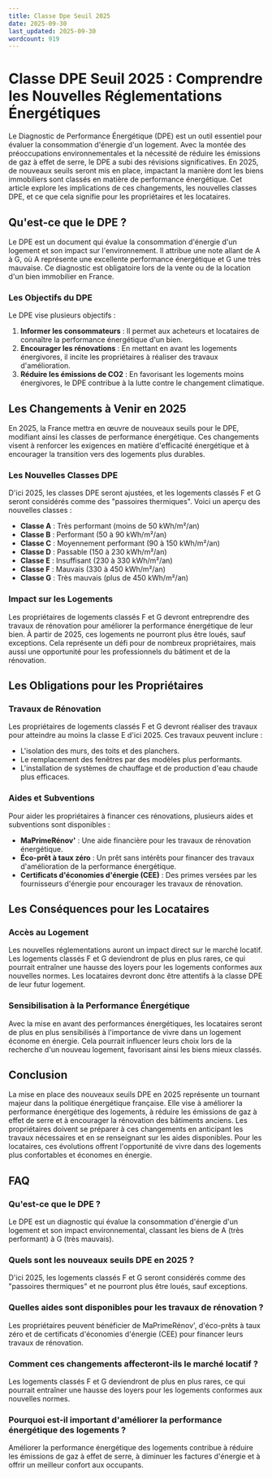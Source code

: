 ```yaml
---
title: Classe Dpe Seuil 2025
date: 2025-09-30
last_updated: 2025-09-30
wordcount: 919
---
```


# Classe DPE Seuil 2025 : Comprendre les Nouvelles Réglementations Énergétiques

Le Diagnostic de Performance Énergétique (DPE) est un outil essentiel pour évaluer la consommation d'énergie d'un logement. Avec la montée des préoccupations environnementales et la nécessité de réduire les émissions de gaz à effet de serre, le DPE a subi des révisions significatives. En 2025, de nouveaux seuils seront mis en place, impactant la manière dont les biens immobiliers sont classés en matière de performance énergétique. Cet article explore les implications de ces changements, les nouvelles classes DPE, et ce que cela signifie pour les propriétaires et les locataires.

## Qu'est-ce que le DPE ?

Le DPE est un document qui évalue la consommation d'énergie d'un logement et son impact sur l'environnement. Il attribue une note allant de A à G, où A représente une excellente performance énergétique et G une très mauvaise. Ce diagnostic est obligatoire lors de la vente ou de la location d'un bien immobilier en France.

### Les Objectifs du DPE

Le DPE vise plusieurs objectifs :

1. **Informer les consommateurs** : Il permet aux acheteurs et locataires de connaître la performance énergétique d'un bien.
2. **Encourager les rénovations** : En mettant en avant les logements énergivores, il incite les propriétaires à réaliser des travaux d'amélioration.
3. **Réduire les émissions de CO2** : En favorisant les logements moins énergivores, le DPE contribue à la lutte contre le changement climatique.

## Les Changements à Venir en 2025

En 2025, la France mettra en œuvre de nouveaux seuils pour le DPE, modifiant ainsi les classes de performance énergétique. Ces changements visent à renforcer les exigences en matière d'efficacité énergétique et à encourager la transition vers des logements plus durables.

### Les Nouvelles Classes DPE

D'ici 2025, les classes DPE seront ajustées, et les logements classés F et G seront considérés comme des "passoires thermiques". Voici un aperçu des nouvelles classes :

- **Classe A** : Très performant (moins de 50 kWh/m²/an)
- **Classe B** : Performant (50 à 90 kWh/m²/an)
- **Classe C** : Moyennement performant (90 à 150 kWh/m²/an)
- **Classe D** : Passable (150 à 230 kWh/m²/an)
- **Classe E** : Insuffisant (230 à 330 kWh/m²/an)
- **Classe F** : Mauvais (330 à 450 kWh/m²/an)
- **Classe G** : Très mauvais (plus de 450 kWh/m²/an)

### Impact sur les Logements

Les propriétaires de logements classés F et G devront entreprendre des travaux de rénovation pour améliorer la performance énergétique de leur bien. À partir de 2025, ces logements ne pourront plus être loués, sauf exceptions. Cela représente un défi pour de nombreux propriétaires, mais aussi une opportunité pour les professionnels du bâtiment et de la rénovation.

## Les Obligations pour les Propriétaires

### Travaux de Rénovation

Les propriétaires de logements classés F et G devront réaliser des travaux pour atteindre au moins la classe E d'ici 2025. Ces travaux peuvent inclure :

- L'isolation des murs, des toits et des planchers.
- Le remplacement des fenêtres par des modèles plus performants.
- L'installation de systèmes de chauffage et de production d'eau chaude plus efficaces.

### Aides et Subventions

Pour aider les propriétaires à financer ces rénovations, plusieurs aides et subventions sont disponibles :

- **MaPrimeRénov'** : Une aide financière pour les travaux de rénovation énergétique.
- **Éco-prêt à taux zéro** : Un prêt sans intérêts pour financer des travaux d'amélioration de la performance énergétique.
- **Certificats d'économies d'énergie (CEE)** : Des primes versées par les fournisseurs d'énergie pour encourager les travaux de rénovation.

## Les Conséquences pour les Locataires

### Accès au Logement

Les nouvelles réglementations auront un impact direct sur le marché locatif. Les logements classés F et G deviendront de plus en plus rares, ce qui pourrait entraîner une hausse des loyers pour les logements conformes aux nouvelles normes. Les locataires devront donc être attentifs à la classe DPE de leur futur logement.

### Sensibilisation à la Performance Énergétique

Avec la mise en avant des performances énergétiques, les locataires seront de plus en plus sensibilisés à l'importance de vivre dans un logement économe en énergie. Cela pourrait influencer leurs choix lors de la recherche d'un nouveau logement, favorisant ainsi les biens mieux classés.

## Conclusion

La mise en place des nouveaux seuils DPE en 2025 représente un tournant majeur dans la politique énergétique française. Elle vise à améliorer la performance énergétique des logements, à réduire les émissions de gaz à effet de serre et à encourager la rénovation des bâtiments anciens. Les propriétaires doivent se préparer à ces changements en anticipant les travaux nécessaires et en se renseignant sur les aides disponibles. Pour les locataires, ces évolutions offrent l'opportunité de vivre dans des logements plus confortables et économes en énergie.

## FAQ

### Qu'est-ce que le DPE ?

Le DPE est un diagnostic qui évalue la consommation d'énergie d'un logement et son impact environnemental, classant les biens de A (très performant) à G (très mauvais).

### Quels sont les nouveaux seuils DPE en 2025 ?

D'ici 2025, les logements classés F et G seront considérés comme des "passoires thermiques" et ne pourront plus être loués, sauf exceptions.

### Quelles aides sont disponibles pour les travaux de rénovation ?

Les propriétaires peuvent bénéficier de MaPrimeRénov', d'éco-prêts à taux zéro et de certificats d'économies d'énergie (CEE) pour financer leurs travaux de rénovation.

### Comment ces changements affecteront-ils le marché locatif ?

Les logements classés F et G deviendront de plus en plus rares, ce qui pourrait entraîner une hausse des loyers pour les logements conformes aux nouvelles normes.

### Pourquoi est-il important d'améliorer la performance énergétique des logements ?

Améliorer la performance énergétique des logements contribue à réduire les émissions de gaz à effet de serre, à diminuer les factures d'énergie et à offrir un meilleur confort aux occupants.